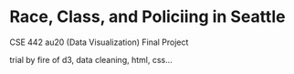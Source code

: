 # Race, Class, and Policiing in Seattle
CSE 442 au20 (Data Visualization) Final Project

trial by fire of d3, data cleaning, html, css...
